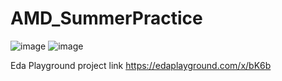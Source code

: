 # AMD_SummerPractice
![image](https://github.com/RCTd/AMD_SummerPractice/assets/29049395/e76be4ec-11e9-4d9c-856f-475f5cf55c41)
![image](https://github.com/RCTd/AMD_SummerPractice/assets/29049395/926e6527-8370-44b9-95ca-8e202a261f46)

Eda Playground project link
https://edaplayground.com/x/bK6b
